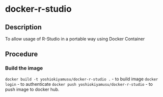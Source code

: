 # docker-r-studio
## Description

To allow usage of R-Studio in a portable way using Docker Container

## Procedure

### Build the image
`docker build -t yoshiokiyamusu/docker-r-studio .` - to build image
`docker login` - to authenticate
`docker push yoshiokiyamusu/docker-r-studio` - to push image to docker hub.

